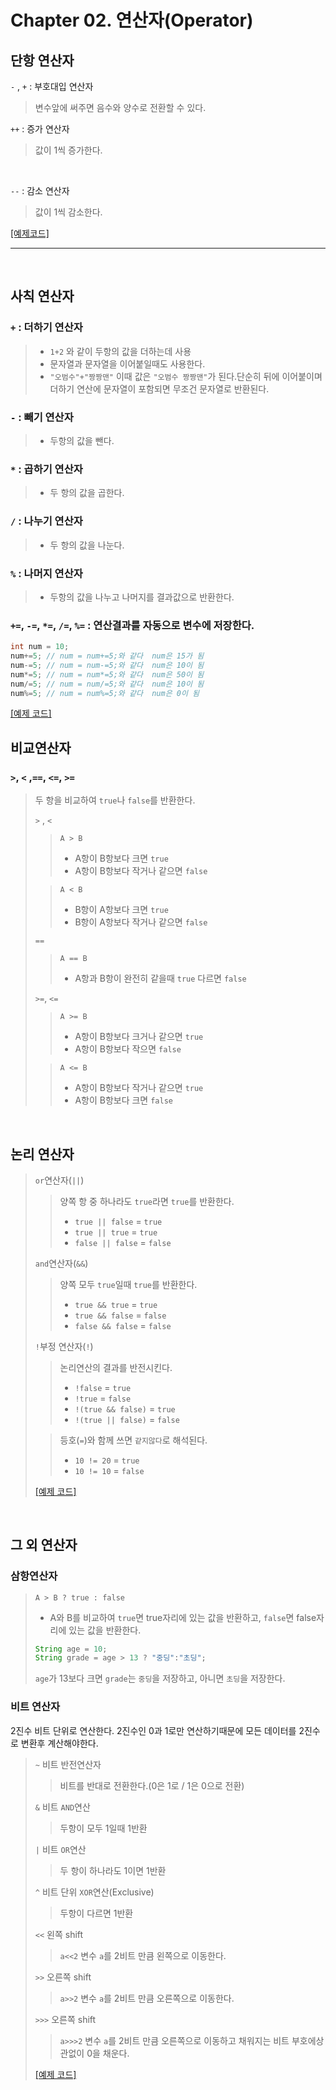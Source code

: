 # **Chapter 02. 연산자(Operator)**

## 단항 연산자
`-` , `+` : 부호대입 연산자
> 변수앞에 써주면 음수와 양수로 전환할 수 있다.

`++` : 증가 연산자
> 값이 1씩 증가한다.

<br>

`--` : 감소 연산자
> 값이 1씩 감소한다.    

[[예제코드]](../../code/class03/chapter04/Operator_01.java)

----

<br>

## 사칙 연산자
### `+` : 더하기 연산자
> - `1+2` 와 같이 두항의 값을 더하는데 사용
> - 문자열과 문자열을 이어붙일때도 사용한다. 
> - `"오범수"+"짱짱맨"` 이때 값은 `"오범수 짱짱맨"`가 된다.단순히 뒤에 이어붙이며 더하기 연산에 문자열이 포함되면 무조건 문자열로 반환된다.<br>

### `-` : 빼기 연산자
> - 두항의 값을 뺀다.<br>

### `*` : 곱하기 연산자
> - 두 항의 값을 곱한다.<br>

### `/` : 나누기 연산자
> - 두 항의 값을 나눈다.<br>

### `%` : 나머지 연산자
> - 두항의 값을 나누고 나머지를 결과값으로 반환한다.

### `+=`, `-=`, `*=`, `/=`, `%=` : 연산결과를 자동으로 변수에 저장한다.
``` java
int num = 10;
num+=5; // num = num+=5;와 같다  num은 15가 됨
num-=5; // num = num-=5;와 같다  num은 10이 됨
num*=5; // num = num*=5;와 같다  num은 50이 됨
num/=5; // num = num/=5;와 같다  num은 10이 됨
num%=5; // num = num%=5;와 같다  num은 0이 됨
```
[[예제 코드]](../../code/class03/chapter04/Operator_02.java)<br>

## 비교연산자
### `>`, `<` ,`==`, `<=`, `>=`
> 두 항을 비교하여 `true`나 `false`를 반환한다.
> 
> `>` , `<` 
> > `A > B`
> > - A항이 B항보다 크면 `true`
> > - A항이 B항보다 작거나 같으면 `false`
> 
> > `A < B`
> > - B항이 A항보다 크면 `true`
> > - B항이 A항보다 작거나 같으면 `false`
>
> `==`
> > `A == B`
> > - A항과 B항이 완전히 같을때 `true` 다르면 `false`
>
> `>=`, `<=`
> > `A >= B`
> > - A항이 B항보다 크거나 같으면 `true`
> > - A항이 B항보다 작으면 `false`
> 
> > `A <= B`
> > - A항이 B항보다 작거나 같으면 `true`
> > - A항이 B항보다 크면 `false`

<br>

## 논리 연산자
> `or`연산자(`||`)
> > 양쪽 항 중 하나라도 `true`라면 `true`를 반환한다.
> > - `true || false` = `true`
> > - `true || true` = `true`
> > - `false || false` = `false`
>
> `and`연산자(`&&`)
> > 양쪽 모두 `true`일때 `true`를 반환한다.
> > - `true && true` = `true`
> > - `true && false` = `false`
> > - `false && false` = `false`
>
> `!`부정 연산자(`!`)
> > 논리연산의 결과를 반전시킨다.
> > - `!false` = `true`
> > - `!true` = `false`
> > - `!(true && false)` = `true`
> > - `!(true || false)` = `false`
> 
> > 등호(`=`)와 함께 쓰면 `같지않다`로 해석된다.
> > - `10 != 20` = `true`
> > - `10 != 10` = `false`
>
> [[예제 코드]](../../code/class03/chapter04/Operator_03.java)
<br>

## 그 외 연산자
### 삼항연산자
>`A > B ? true : false`
> - A와 B를 비교하여 `true`면 true자리에 있는 값을 반환하고, `false`면 false자리에 있는 값을 반환한다.
> ```JAVA
> String age = 10;
> String grade = age > 13 ? "중딩":"초딩";
> ```
> `age`가 13보다 크면 `grade`는 `중딩`을 저장하고, 아니면 `초딩`을 저장한다.

### 비트 연산자
2진수 비트 단위로 연산한다. 2진수인 0과 1로만 연산하기때문에 모든 데이터를 2진수로 변환후 계산해야한다.
> `~` 비트 반전연산자
> > 비트를 반대로 전환한다.(0은 1로 / 1은 0으로 전환)
> 
> `&` 비트 `AND`연산
> > 두항이 모두 1일때 1반환
> 
> `|` 비트 `OR`연산
> > 두 항이 하나라도 1이면 1반환
> 
> `^` 비트 단위 `XOR`연산(Exclusive)
> > 두항이 다르면 1반환
>
> `<<` 왼쪽 shift
> > `a<<2` 변수 `a`를 2비트 만큼 왼쪽으로 이동한다.
>
> `>>` 오른쪽 shift
> > `a>>2` 변수 `a`를 2비트 만큼 오른쪽으로 이동한다.
>
> `>>>` 오른쪽 shift
> > `a>>>2` 변수 `a`를 2비트 만큼 오른쪽으로 이동하고 채워지는 비트 부호에상관없이 0을 채운다.
> 
> [[예제 코드]](../../code/class03/chapter04/Operator_04.java)
